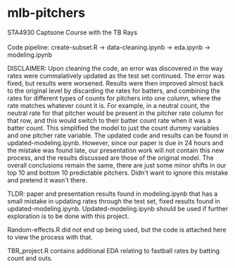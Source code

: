 # mlb-pitchers
STA4930 Captsone Course with the TB Rays <br>
<br>
Code pipeline:
create-subset.R -> data-cleaning.ipynb -> eda.ipynb -> modeling.ipynb

DISCLAIMER: Upon cleaning the code, an error was discovered in the way rates were cummalatively updated as the test set continued. The error was fixed, but results were worsened. Results were then improved almost back to the original level by discarding the rates for batters, and combining the rates for different types of counts for pitchers into one column, where the rate matches whatever count it is. For example, in a neutral count, the neutral rate for that pitcher would be present in the pitcher rate column for that row, and this would switch to their batter count rate when it was a batter count. This simplified the model to just the count dummy variables and one pitcher rate variable. The updated code and results can be found in updated-modeling.ipynb. However, since our paper is due in 24 hours and the mistake was found late, our presentation work will not contain this new process, and the results discussed are those of the original model. The overall conclusions remain the same, there are just some minor shifts in our top 10 and bottom 10 predictable pitchers. Didn't want to ignore this mistake and pretend it wasn't there.

TLDR: paper and presentation results found in modeling.ipynb that has a small mistake in updating rates through the test set, fixed results found in updated-modeling.ipynb. Updated-modeling.ipynb should be used if further exploration is to be done with this project.

Random-effects.R did not end up being used, but the code is attached here to view the process with that.

TBR_project.R contains additional EDA relating to fastball rates by batting count and outs.
